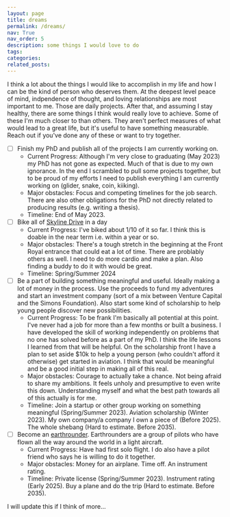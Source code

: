 ```yaml
---
layout: page
title: dreams
permalink: /dreams/
nav: True
nav_order: 5
description: some things I would love to do
tags: 
categories: 
related_posts: 
---
```


I think a lot about the things I would like to accomplish in my life and how I can be the kind
of person who deserves them. At the deepest level peace of mind, indpendence of thought, 
and loving relationships are most important to me. Those are daily projects. After that, and assuming I stay healthy, 
there are some things I think would really love to achieve. Some of these I'm much closer to than others. They aren't 
perfect measures of what would lead to a great life, but it's useful to have something measurable. Reach out
if you've done any of these or want to try together.

- [ ] Finish my PhD and publish all of the projects I am currently working on. 
    - Current Progress: Although I'm very close to graduating (May 2023) my PhD has not gone as expected. Much of that is
    due to my own ignorance. In the end I scrambled to pull some projects together, but to be proud of my efforts I need 
    to publish everything I am currently working on (glider, snake, coin, kiiking).
    - Major obstacles: Focus and competing timelines for the job search. There are also other obligations for the PhD not directly
    related to producing results (e.g. writing a thesis).
    - Timeline: End of May 2023.
- [ ] Bike all of [Skyline Drive](https://www.nps.gov/shen/planyourvisit/driving-skyline-drive.htm) in a day
    - Current Progress: I've biked about 1/10 of it so far. I think this is doable in the near term i.e. within a year or so.
    - Major obstacles: There's a tough stretch in the beginning at the Front Royal entrance that could eat a lot of time. There
    are problably others as well. I need to do more cardio and make a plan. Also finding a buddy to do it with would be great.
    - Timeline: Spring/Summer 2024
- [ ] Be a part of building something meaningful and useful. Ideally making a lot of money in the process. Use the proceeds to fund
my adventures and start an investment company (sort of a mix between Venture Capital and the Simons Foundation). Also start some kind
of scholarship to help young people discover new possibilities.  
    - Current Progress: To be frank I'm basically all potential at this point. I've never had a job for more than a few months or 
    built a business. I have developed the skill of working independently on problems that no one has solved before as a part of my PhD.
    I think the life lessons I learned from that will be helpful. On the scholarship front I have a plan to set aside $10k 
    to help a young person (who couldn't afford it otherwise) get started in aviation. I think that would be meaningful and be a good initial step in making
    all of this real.
    - Major obstacles: Courage to actually take a chance. Not being afraid to share my ambitions. It feels unholy and presumptive to even write this down. 
    Understanding myself and what the best path towards all of this actually is for me.
    - Timeline: Join a startup or other group working on something meaningful (Spring/Summer 2023). Aviation scholarship (Winter 2023). 
    My own company/a company I own a piece of (Before 2025). The whole shebang (Hard to estimate. Before 2035).
- [ ] Become an [earthrounder](https://www.earthrounders.com/are_you_one.php). Earthrounders are a group of
pilots who have flown all the way around the world in a light aircraft.
    - Current Progress: Have had first solo flight. I do also have a pilot friend who says he
    is willing to do it together.
    - Major obstacles: Money for an airplane. Time off. An instrument rating.
    - Timeline: Private license (Spring/Summer 2023). Instrument rating (Early 2025). Buy a plane and do the trip (Hard to estimate. Before 2035).

I will update this if I think of more...
